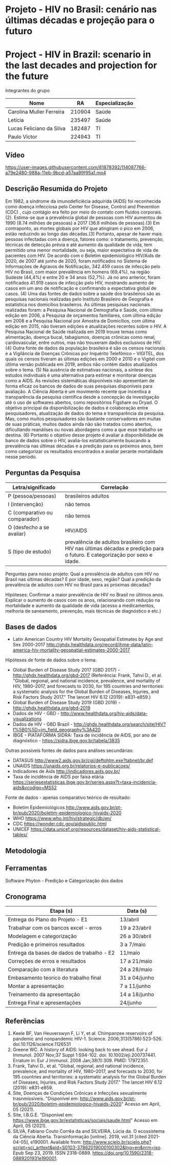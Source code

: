 # Projeto - HIV no Brasil: cenário nas últimas décadas e projeção para o futuro
# Project - HIV in Brazil: scenario in the last decades and projection for the future

Integrantes do grupo

Nome                     | RA    | Especialização
-------------------------| ------| --------------
Carolina Muller Ferreira |210904 | Saúde
Letícia                  |235497 | Saúde
Lucas Feliciano da Silva |182487 | TI 
Paulo Victor             |224943 | TI

## Vídeo

https://user-images.githubusercontent.com/81878392/114087766-a79e2480-988a-11eb-9bcd-a57aa99f95a1.mp4

## Descrição Resumida do Projeto

   Em 1982, a síndrome da imunodeficiêcia adquirida (AIDS) foi reconhecida como doença infecciosa pelo Center for Disease, Control and Prevention (CDC) , cujo contágio era feito por meio do contato com fluidos corporais. (2). Estima-se que a prevalência global de pessoas com HIV aumentou de 1990 (8.74 milhões de pessoas) a 2017 (36.8 milhões de pessoas).(3) Em contraponto, as mortes globais por HIV que atingiram o pico em 2006, estão reduzindo ao longo das décadas.(3) Portanto, apesar de haver mais pessoas infectadas com a doença, fatores como: o tratamento, prevenção, técnicas de detecção prévia e até aumento da qualidade de vida, tem permitido uma menor mortalidade, ou seja, maior expectativa de vida de pacientes com HIV.
   De acordo com o Boletim epidemiológico HIV/Aids de 2020, de 2007 até junho de 2020, foram notificados no Sistema de Informações de Agravos de Notificação, 342.459 casos de infecção pelo HIV no Brasil, com maior prevalência em homens (69,4%), na região Sudeste (44,4%) e entre 20 e 34 anos (52,7%). Já no ano anterior, foram notificados 41.919 casos de infecção pelo HIV, mostrando aumento de casos em um ano de notificação e confirmando a expectativa global de casos. (4)
   Uma das fontes de dados sobre a saúde dos brasileiros são as pesquisas nacionais realizadas pelo Instituto Brasileiro de Geografia e estatística nos domicílios brasileiros. As últimas pesquisas nacionais realizadas foram: a Pesquisa Nacional de Demografia e Saúde, com última edição em 2006, a Pesquisa de orçamentos familiares, com última edição em 2008 e a Pesquisa Nacional por Amostra de Domicílios, com última edição em 2015, não tiveram edições e atualizações recentes sobre o HIV. A Pesquisa Nacional de Saúde realizada em 2019 trouxe temas como alimentação, doença bucal, tabagismos, doenças crônicas como renal, cardiovascular, entre outros, mas não trouxeram dados exclusivos de HIV.(4) Outra fonte de dados da população brasileira é são os censos nacionais e a Vigilância de Doenças Crônicas por Inquérito Telefônico – VIGITEL, dos quais os censos tiveram as últimas edições em 2000 e 2010 e o Vigitel com útlima versão publicada em 2019, ambos não contém dados atualizados sobre o tema. (5) 
   Na ausência de estimativas nacionais, a síntese dos estudos individuais é uma alternativa para estimar e monitorar doenças como a AIDS. As revisões sistemáticas disponíveis não apresentam de forma eficaz os bancos de dados de suas pesquisas disponíveis para avaliação. A Ciência Aberta é um movimento recente que incentiva a transparência da pesquisa científica desde a concepção da investigação até o uso de softwares abertos, como repositórios Figshare ou Dryad. O objetivo principal da disponibilização de dados é colaboração entre pesquisadores, atualização de dados do tema e transparência da pesquisa. Mas, como muitos pesquisadores são bastante conservadores em muitas de suas práticas, muitos dados ainda não são tratados como abertos, dificultando reanálises ou novas abordagens como a que esse trabalho se destina. (6)
   Portanto o objetivo desse projeto é avaliar a disponibilidade de banco de dados sobre o HIV, avalia-los estatisticamente buscando a prevalência nas últimas décadas e a predição para os próximos anos, bem como categorizar os resultados encontrados e avaliar perante mortalidade nesse período.
      
## Perguntas da Pesquisa 
 
Letra/significado            | Correlação    
-----------------------------| ------
P (pessoa/pessoas)           | brasileiros adultos
I (intervenção)              | não temos
C (comparativo ou comparador)| não temos
O (desfecho a se avaliar)    | HIV/AIDS
S (tipo de estudo)           | prevalência de adultos brasileiro com HIV nas últimas décadas e predição para o futuro. E categorização por sexo e idade.

Perguntas para nosso projeto:
Qual a prevalência de adultos com HIV no Brasil nas últimas décadas? E por idade, sexo, região?
Qual a predição da prevalência de adultos com HIV no Brasil para as próximas décadas?

Hipóteses: Confirmar a maior prevalência de HIV no Brasil no últimos anos.
           Explicar o aumento de casos com os anos, relacionando com redução na mortalidade e aumento da qualidade de vida (acesso a medicamentos, melhoria de saneamento, prevenção, mais técnicas de diagnóstico e etc.)
           
## Bases de dados
* Latin American Country HIV Mortality Geospatial Estimates by Age and Sex 2000-2017
http://ghdx.healthdata.org/record/ihme-data/latin-america-hiv-mortality-geospatial-estimates-2000-2017

Hipóteses de fonte de dados sobre o tema:
* Global Burden of Disease Study 2017 (GBD 2017) - http://ghdx.healthdata.org/gbd-2017
(Referência: Frank, Tahvi D., et al. "Global, regional, and national incidence, prevalence, and mortality of HIV, 1980–2017, and forecasts to 2030, for 195 countries and territories: a systematic analysis for the Global Burden of Diseases, Injuries, and Risk Factors Study 2017." The lancet HIV 6.12 (2019): e831-e859.)
* Global Burden of Disease Study 2019 (GBD 2019) - http://ghdx.healthdata.org/gbd-2019
* Dados de HIV - GBD - http://www.healthdata.org/hiv-aids/data-visualizations
* Dados de HIV - GBD Brazil - http://ghdx.healthdata.org/search/site/HIV?f%5B0%5D=im_field_geography%3A420
* IBGE -  PlATAFORMA SIDRA: Taxa de incidência de AIDS, por ano de diagnóstico - https://sidra.ibge.gov.br/tabela/3835

Outras possíveis fontes de dados para análises secundárias:
* DATASUS http://www2.aids.gov.br/cgi/deftohtm.exe?tabnet/br.def
* UNAIDS https://unaids.org.br/relatorios-e-publicacoes/
* Indicadores de Aids http://indicadores.aids.gov.br/
* Taxa de incidência de AIDS por faixa etária https://seriesestatisticas.ibge.gov.br/series.aspx?t=taxa-incidencia-aids&vcodigo=MS52

Fonte de dados - apenas comparativo teórico de resultado:
* Boletim Epidemiológicos http://www.aids.gov.br/pt-br/pub/2020/boletim-epidemiologico-hivaids-2020
* WHO https://www.who.int/hiv/strategic/db/en/
* CDC https://wonder.cdc.gov/aidspublic.html
* UNICEF https://data.unicef.org/resources/dataset/hiv-aids-statistical-tables/

## Metodologia



## Ferramentas

Software Phyton - Predição e Categorização dos dados  

## Cronograma

Etapa (s)                                  | Data (s)
------------------------------------------ | ------
Entrega do Plano do Projeto - E1           | 13/abril
Trabalhar com os bancos excel - erros      | 19 a 23/abril
Modelagem e categorização                  | 26 a 30/abril
Predição e primeiros resultados            | 3 a 7/maio
Entrega da bases de dados de trabalho - E2 | 11/maio
Correções de erros e resultados            | 17 a 21/maio
Comparação com a literatura                | 24 a 28/maio
Embasamento teorico do trabalho final      | 31 a 04/junho
Montar a apresentação                      | 7 a 11/junho
Treinamento da apresentação                | 14 a 18/junho
Entrega Final e apresentações              | 24/junho

## Referências
1. Keele BF, Van Heuverswyn F, Li Y, et al. Chimpanzee reservoirs of pandemic and nonpandemic HIV-1. Science. 2006;313(5786):523-526. doi:10.1126/science.1126531
2. Greene WC. A history of AIDS: looking back to see ahead. Eur J Immunol. 2007 Nov;37 Suppl 1:S94-102. doi: 10.1002/eji.200737441. Erratum in: Eur J Immunol. 2008 Jan;38(1):309. PMID: 17972351.
3. Frank, Tahvi D., et al. "Global, regional, and national incidence, prevalence, and mortality of HIV, 1980–2017, and forecasts to 2030, for 195 countries and territories: a systematic analysis for the Global Burden of Diseases, Injuries, and Risk Factors Study 2017." The lancet HIV 6.12 (2019): e831-e859.
4. Site, Doenças de Condições Crônicas e Infecções sexualmente trasnmissíveis. "Disponível em: http://www.aids.gov.br/pt-br/pub/2020/boletim-epidemiologico-hivaids-2020" Acesso em April, 05 (2021).
5. Site, I.B.G.E. "Disponível em: https://www.ibge.gov.br/estatisticas/sociais/saude.html" Acesso em April, 05 (2021).
6. SILVA, Fabiano Couto Corrêa da  and  SILVEIRA, Lúcia da. O ecossistema da Ciência Aberta. Transinformação [online]. 2019, vol.31 [cited  2021-04-05], e190001. Available from: <http://www.scielo.br/scielo.php?script=sci_arttext&pid=S0103-37862019000100302&lng=en&nrm=iso>.  Epub Sep 23, 2019. ISSN 2318-0889.  https://doi.org/10.1590/2318-0889201931e190001.
